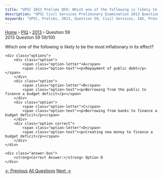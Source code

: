 ```yaml
---
title: "UPSC 2013 Prelims Q59: Which one of the following is likely to be the most inflatio..."
description: "UPSC Civil Services Preliminary Examination 2013 Question 59 with options and answer"
keywords: "UPSC, Prelims, 2013, Question 59, Civil Services, IAS, Previous Year Questions"
---
```


<nav class="breadcrumb">
    <a href="../../">Home</a>
    <span>›</span>
    <a href="../">PIQ</a>
    <span>›</span>
    <a href="./">2013</a>
    <span>›</span>
    <span>Question 59</span>
</nav>

<div class="question-header">
    <div class="question-meta">
        <span class="year-badge">2013</span>
        <span class="question-number">Question 59</span>
        <span class="progress">59/100</span>
    </div>
    <div class="progress-bar">
        <div class="progress-fill" style="width: 59.0%"></div>
    </div>
</div>

<div class="question-content">
    <div class="question-text">
        <p>Which one of the following is likely to be the most inflationary in its effect?</p>
    </div>
    
    <div class="options">
        <div class="option">
            <span class="option-letter">A</span>
            <span class="option-text"><p>Repayment of public debt</p></span>
        </div>
        <div class="option">
            <span class="option-letter">B</span>
            <span class="option-text"><p>Borrowing from the public to finance a budget deficit</p></span>
        </div>
        <div class="option">
            <span class="option-letter">C</span>
            <span class="option-text"><p>Borrowing from banks to finance a budget deficit</p></span>
        </div>
        <div class="option correct">
            <span class="option-letter">D</span>
            <span class="option-text"><p>Creating new money to finance a budget deficit</p></span>
        </div>
    </div>

    <div class="answer-box">
        <strong>Correct Answer:</strong> Option D
    </div>
</div>

<div class="question-nav">
    <a href="../q058-which-one-of-the-following-groups-of-items-is-incl/" class="nav-btn prev">← Previous</a>
    <a href="../" class="nav-btn center">All Questions</a>
    <a href="../q060-supply-of-money-remaining-the-same-when-there-is-a/" class="nav-btn next">Next →</a>
</div>
